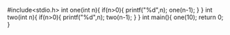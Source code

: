 #include<stdio.h>
int one(int n){
    if(n>0){
        printf("%d",n);
        one(n-1);
    }
}
int two(int n){
    if(n>0){
            printf("%d",n);
            two(n-1);
        }
    }
    int main(){
        one(10);
        return 0;
    }
